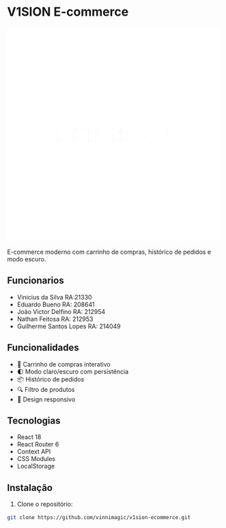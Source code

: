 # V1SION E-commerce

![Logo](./public/images/logo.png)

E-commerce moderno com carrinho de compras, histórico de pedidos e modo escuro.

## Funcionarios

  -  Vinicius da Silva RA:21330
  -  Eduardo Bueno RA: 208641
  -  João Victor Delfino RA: 212954
  -  Nathan Feitosa RA: 212953
  -  Guilherme Santos Lopes RA: 214049

## Funcionalidades

- 🛒 Carrinho de compras interativo
- 🌓 Modo claro/escuro com persistência
- 📦 Histórico de pedidos
- 🔍 Filtro de produtos
- 📱 Design responsivo

## Tecnologias

- React 18
- React Router 6
- Context API
- CSS Modules
- LocalStorage

## Instalação

1. Clone o repositório:
```bash
git clone https://github.com/vinnimagic/v1sion-ecommerce.git
